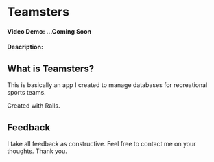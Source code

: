 # Teamsters
#### Video Demo: ...Coming Soon
#### Description:

## What is Teamsters?

This is basically an app I created to manage databases for recreational sports teams.

Created with Rails.

## Feedback

I take all feedback as constructive. Feel free to contact me on your thoughts. Thank you.



